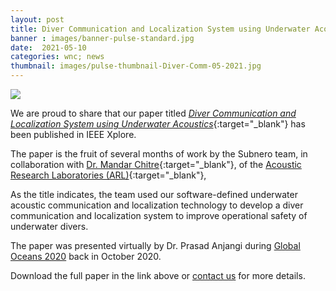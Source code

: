 ```yaml
---
layout: post
title: Diver Communication and Localization System using Underwater Acoustics
banner : images/banner-pulse-standard.jpg
date:  2021-05-10
categories: wnc; news
thumbnail: images/pulse-thumbnail-Diver-Comm-05-2021.jpg
---
```

<div class='pulse-img-div'>
    <img src="{{site.baseurl}}/images/pulse-thumbnail-Diver-Comm-05-2021.jpg" class='pulse-img'>
</div>

We are proud to share that our paper titled [_Diver Communication and Localization System using Underwater Acoustics_](https://ieeexplore.ieee.org/abstract/document/9389462){:target="_blank"} has been published in IEEE Xplore.

The paper is the fruit of several months of work by the Subnero team, in collaboration with [Dr. Mandar Chitre](https://arl.nus.edu.sg/people/mandar-chitre/){:target="_blank"}, of the [Acoustic Research Laboratories (ARL)](https://arl.nus.edu.sg/){:target="_blank"},

As the title indicates, the team used our software-defined underwater acoustic communication and localization technology to develop a diver communication and localization system to improve operational safety of underwater divers.

The paper was presented virtually by Dr. Prasad Anjangi during [Global Oceans 2020](https://global20.oceansconference.org/) back in October 2020.

Download the full paper in the link above or [contact us](https://subnero.com/contact/) for more details.
